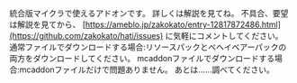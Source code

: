 統合版マイクラで使えるアドオンです。
詳しくは解説を見てね。
不具合、要望は解説を見てから、
[https://ameblo.jp/zakokato/entry-12817872486.html](https://github.com/zakokato/hati/issues)
に気軽にコメントしてください。
通常ファイルでダウンロードする場合:リソースパックとベヘイベアーパックの両方をダウンロードしてください。
mcaddonファイルでダウンロードする場合:mcaddonファイルだけで問題ありません。
あとは......調べてください。
